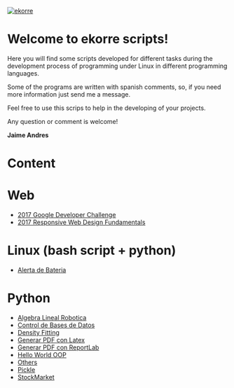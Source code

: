 [![ekorre](http://1.bp.blogspot.com/-67Iwh-wi8CQ/Vaae46eEz0I/AAAAAAAAAoE/Gv59Au9ODLA/s1600/logo.png)](http://www.ekorre.org/)

# [](#header-1)Welcome to ekorre scripts!

Here you will find some scripts developed for different tasks during the development process of programming under Linux in different programming languages.

Some of the programs are written with spanish comments, so, if you need more information just send me a message. 

Feel free to use this scrips to help in the developing of your projects.

Any question or comment is welcome!

**Jaime Andres**

# [](#header-2)Content

# [](#header-3)Web

* [2017 Google Developer Challenge](2017-Google-Developer-Challenge)
* [2017 Responsive Web Design  Fundamentals](2017-Responsive-Web-Design-Fundamentals)

# [](#header-3)Linux (bash script + python)

* [Alerta de Bateria](https://github.com/jaimeandrescatano/ekorre/tree/master/AlertaBateria)

# [](#header-3)Python

* [Algebra Lineal Robotica](https://github.com/jaimeandrescatano/ekorre/tree/master/AlgebraLinealRobotica)
* [Control de Bases de Datos](https://github.com/jaimeandrescatano/ekorre/tree/master/ControlDeBasesDeDatos)
* [Density Fitting](https://github.com/jaimeandrescatano/ekorre/tree/master/DensityFitting)
* [Generar PDF con Latex](https://github.com/jaimeandrescatano/ekorre/tree/master/GenerarPDFconLatex)
* [Generar PDF con ReportLab](https://github.com/jaimeandrescatano/ekorre/tree/master/GenerarPDFconReportLab)
* [Hello World OOP](https://github.com/jaimeandrescatano/ekorre/tree/master/HelloWorld-OOP)
* [Others](https://github.com/jaimeandrescatano/ekorre/tree/master/Others)
* [Pickle](https://github.com/jaimeandrescatano/ekorre/tree/master/Pickle)
* [StockMarket](https://github.com/jaimeandrescatano/ekorre/tree/master/StockMarket)
